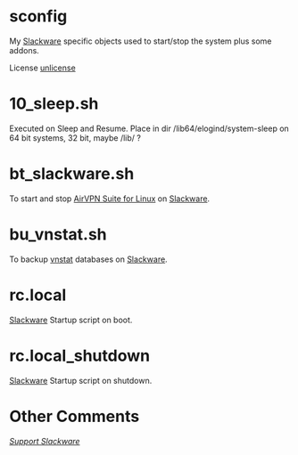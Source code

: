 # sconfig
My [Slackware](http://www.slackware.com/) specific objects
used to start/stop the system plus some addons.

License [unlicense](https://unlicense.org)

# 10\_sleep.sh
Executed on Sleep and Resume.
Place in dir /lib64/elogind/system-sleep
on 64 bit systems, 32 bit, maybe /lib/ ?

# bt\_slackware.sh
To start and stop
[AirVPN Suite for Linux](https://airvpn.org/suite/readme/)
on [Slackware](http://www.slackware.com/).

# bu\_vnstat.sh
To backup
[vnstat](https://humdi.net/vnstat/)
databases on
[Slackware](http://www.slackware.com/).

# rc.local
[Slackware](http://www.slackware.com/)
Startup script on boot.

# rc.local\_shutdown
[Slackware](http://www.slackware.com/)
Startup script on shutdown.

# Other Comments
*[Support Slackware](https://www.patreon.com/slackwarelinux/overview)*
